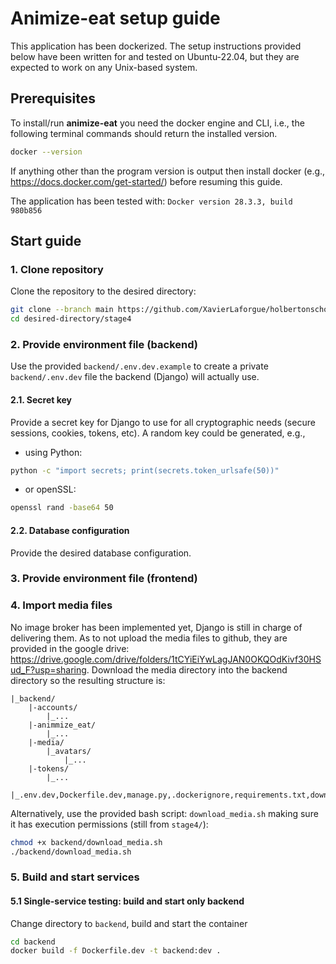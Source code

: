 # Animize-eat setup guide
This application has been dockerized.
The setup instructions provided below have been written for and tested on Ubuntu-22.04, but they are expected to work on any Unix-based system.

## Prerequisites
To install/run **animize-eat** you need the docker engine and CLI, i.e., the following terminal commands should return the installed version.
```bash
docker --version
```
If anything other than the program version is output then install docker (e.g., https://docs.docker.com/get-started/) before resuming this guide.

The application has been tested with: `Docker version 28.3.3, build 980b856`

## Start guide
### 1. Clone repository
Clone the repository to the desired directory:
```bash
git clone --branch main https://github.com/XavierLaforgue/holbertonschool-portfolio.git ./desired-directory
cd desired-directory/stage4
```

### 2. Provide environment file (backend)
Use the provided `backend/.env.dev.example` to create a private `backend/.env.dev` file the backend (Django) will actually use.
#### 2.1. Secret key
Provide a secret key for Django to use for all cryptographic needs (secure sessions, cookies, tokens, etc).
A random key could be generated, e.g., 
- using Python: 
```bash
python -c "import secrets; print(secrets.token_urlsafe(50))"
```
- or openSSL:
```bash
openssl rand -base64 50
```
#### 2.2. Database configuration
Provide the desired database configuration.
### 3. Provide environment file (frontend)

### 4. Import media files
No image broker has been implemented yet, Django is still in charge of delivering them.
As to not upload the media files to github, they are provided in the google drive: https://drive.google.com/drive/folders/1tCYiEiYwLagJAN0OKQOdKivf30HSud_F?usp=sharing.
Download the media directory into the backend directory so the resulting structure is:
```
|_backend/
	|-accounts/
		|_...
	|-animmize_eat/
		|_...
	|-media/
		|_avatars/
			|_...
	|-tokens/
		|_...
	|_.env.dev,Dockerfile.dev,manage.py,.dockerignore,requirements.txt,download_media.sh
```
Alternatively, use the provided bash script: `download_media.sh` making sure it has execution permissions (still from `stage4/`):
```bash
chmod +x backend/download_media.sh
./backend/download_media.sh
```
### 5. Build and start services

#### 5.1 Single-service testing: build and start only backend
Change directory to `backend`, build and start the container
```bash
cd backend
docker build -f Dockerfile.dev -t backend:dev .
```

